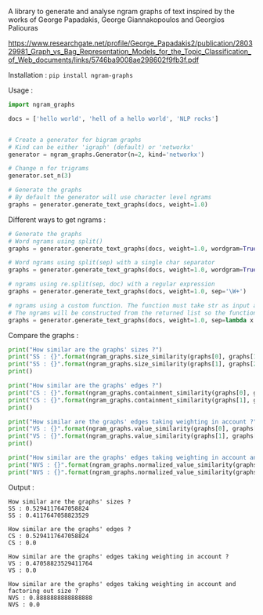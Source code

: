 A library to generate and analyse ngram graphs of text inspired by the works of George Papadakis, George Giannakopoulos and Georgios Paliouras 

https://www.researchgate.net/profile/George_Papadakis2/publication/280329981_Graph_vs_Bag_Representation_Models_for_the_Topic_Classification_of_Web_documents/links/5746ba9008ae298602f9fb3f.pdf


Installation : 
`pip install ngram-graphs`

Usage : 
```python
import ngram_graphs

docs = ['hello world', 'hell of a hello world', 'NLP rocks']


# Create a generator for bigram graphs
# Kind can be either 'igraph' (default) or 'networkx'
generator = ngram_graphs.Generator(n=2, kind='networkx')

# Change n for trigrams
generator.set_n(3)

# Generate the graphs
# By default the generator will use character level ngrams
graphs = generator.generate_text_graphs(docs, weight=1.0)
```

Different ways to get ngrams : 
```python
# Generate the graphs
# Word ngrams using split() 
graphs = generator.generate_text_graphs(docs, weight=1.0, wordgram=True)

# Word ngrams using split(sep) with a single char separator
graphs = generator.generate_text_graphs(docs, weight=1.0, wordgram=True, sep=' ')

# ngrams using re.split(sep, doc) with a regular expression
graphs = generator.generate_text_graphs(docs, weight=1.0, sep='\W+')

# ngrams using a custom function. The function must take str as input and return List[str]
# The ngrams will be constructed from the returned list so the function must not construct the ngrams itself
graphs = generator.generate_text_graphs(docs, weight=1.0, sep=lambda x: x.split())
```

Compare the graphs :

```python
print("How similar are the graphs' sizes ?")
print("SS : {}".format(ngram_graphs.size_similarity(graphs[0], graphs[1])))
print("SS : {}".format(ngram_graphs.size_similarity(graphs[1], graphs[2])))
print()

print("How similar are the graphs' edges ?")
print("CS : {}".format(ngram_graphs.containment_similarity(graphs[0], graphs[1])))
print("CS : {}".format(ngram_graphs.containment_similarity(graphs[1], graphs[2])))
print()

print("How similar are the graphs' edges taking weighting in account ?")
print("VS : {}".format(ngram_graphs.value_similarity(graphs[0], graphs[1])))
print("VS : {}".format(ngram_graphs.value_similarity(graphs[1], graphs[2])))
print()

print("How similar are the graphs' edges taking weighting in account and factoring out size ?")
print("NVS : {}".format(ngram_graphs.normalized_value_similarity(graphs[0], graphs[1])))
print("NVS : {}".format(ngram_graphs.normalized_value_similarity(graphs[1], graphs[2])))
```

Output : 

```
How similar are the graphs' sizes ?
SS : 0.5294117647058824
SS : 0.4117647058823529

How similar are the graphs' edges ?
CS : 0.5294117647058824
CS : 0.0

How similar are the graphs' edges taking weighting in account ?
VS : 0.47058823529411764
VS : 0.0

How similar are the graphs' edges taking weighting in account and factoring out size ?
NVS : 0.8888888888888888
NVS : 0.0
```
